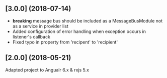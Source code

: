 <a name="3.0.0"></a>
## [3.0.0] (2018-07-14)


* **breaking** message bus should be included as a MessageBusModule not as a service in provider list
* Added configuration of error handling when exception occurs in listener's callback
* Fixed typo in property from 'recipent' to 'recipient' 

<a name="2.0.0"></a>

## [2.0.0] (2018-05-21)

Adapted project to Angualr 6.x & rxjs 5.x